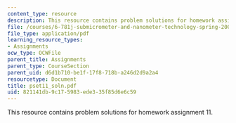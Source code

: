 ```yaml
---
content_type: resource
description: This resource contains problem solutions for homework assignment 11.
file: /courses/6-781j-submicrometer-and-nanometer-technology-spring-2006/821141db9c175983ede335f85d6e6c59_pset11_soln.pdf
file_type: application/pdf
learning_resource_types:
- Assignments
ocw_type: OCWFile
parent_title: Assignments
parent_type: CourseSection
parent_uid: d6d1b710-be1f-17f8-718b-a246d2d9a2a4
resourcetype: Document
title: pset11_soln.pdf
uid: 821141db-9c17-5983-ede3-35f85d6e6c59
---
```

This resource contains problem solutions for homework assignment 11.

